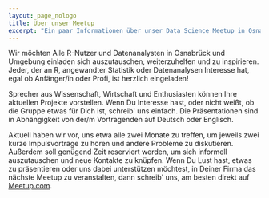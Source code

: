 ```yaml
---
layout: page_nologo
title: Über unser Meetup
excerpt: "Ein paar Informationen über unser Data Science Meetup in Osnabrück"
---
```


Wir möchten  Alle R-Nutzer und Datenanalysten in Osnabrück und Umgebung einladen sich auszutauschen, weiterzuhelfen und zu inspirieren. Jeder, der an R, angewandter Statistik oder Datenanalysen Interesse hat, egal ob Anfänger/in oder Profi, ist herzlich eingeladen!

Sprecher aus Wissenschaft, Wirtschaft und Enthusiasten können Ihre aktuellen Projekte vorstellen. Wenn Du Interesse hast, oder nicht weißt, ob die Gruppe etwas für Dich ist, schreib' uns einfach. Die Präsentationen sind in Abhängigkeit von der/m Vortragenden auf Deutsch oder Englisch. 

Aktuell haben wir vor, uns etwa alle zwei Monate zu treffen, um jeweils zwei kurze Impulsvorträge zu hören und andere Probleme zu diskutieren. Außerdem soll genügend Zeit reserviert werden, um sich informell auszutauschen und neue Kontakte zu knüpfen. Wenn Du Lust hast, etwas zu präsentieren oder uns dabei unterstützen möchtest, in Deiner Firma das nächste Meetup zu veranstalten, dann schreib' uns, am besten direkt auf [Meetup.com](http://www.meetup.com/de-DE/Osnabrueck-R-und-Data-Science/). 
